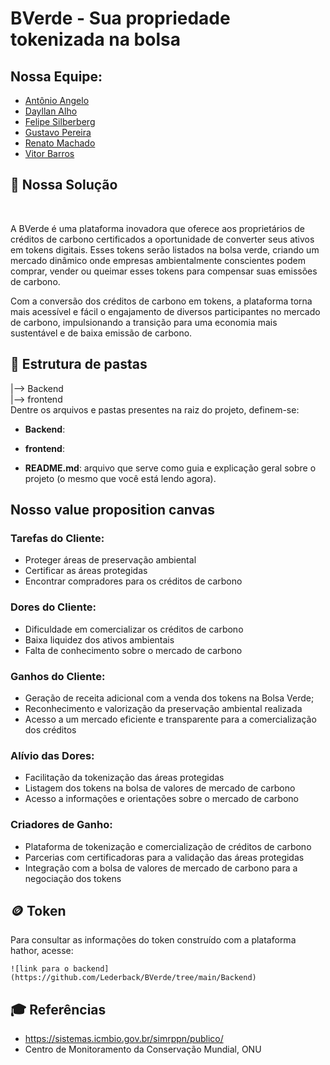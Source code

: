 # BVerde - Sua propriedade tokenizada na bolsa

## Nossa Equipe:

- <a href="https://www.linkedin.com/in/antonio-angelo-teixeira-a70b781a7/">Antônio Angelo</a>
- <a href="https://www.linkedin.com/in/dayllan-alho/"> Dayllan Alho</a>
- <a href="https://www.linkedin.com/in/felipesilberberg/">Felipe Silberberg</a>
- <a href="https://www.linkedin.com/in/gustavo-pereira1/">Gustavo Pereira</a>
- <a href="https://www.linkedin.com/in/renatosilvamachado/">Renato Machado</a>
- <a href="https://www.linkedin.com/in/vitoraugustobarros/">Vitor Barros</a> 


## 📝 Nossa Solução
<br>

A BVerde é uma plataforma inovadora que oferece aos proprietários de créditos de carbono certificados a oportunidade de converter seus ativos em tokens digitais. Esses tokens serão listados na bolsa verde, criando um mercado dinâmico onde empresas ambientalmente conscientes podem comprar, vender ou queimar esses tokens para compensar suas emissões de carbono.<br>

Com a conversão dos créditos de carbono em tokens, a plataforma torna mais acessível e fácil o engajamento de diversos participantes no mercado de carbono, impulsionando a transição para uma economia mais sustentável e de baixa emissão de carbono.
## 📁 Estrutura de pastas

|--> Backend<br>
|--> frontend<br>
Dentre os arquivos e pastas presentes na raiz do projeto, definem-se:

- <b>Backend</b>: 

- <b>frontend</b>: 

- <b>README.md</b>: arquivo que serve como guia e explicação geral sobre o projeto (o mesmo que você está lendo agora).

## <b>Nosso value proposition canvas</b>

### <b>Tarefas do Cliente:</b>
- Proteger áreas de preservação ambiental
- Certificar as áreas protegidas
- Encontrar compradores para os créditos de carbono

### <b>Dores do Cliente:</b>
- Dificuldade em comercializar os créditos de carbono
- Baixa liquidez dos ativos ambientais 
- Falta de conhecimento sobre o mercado de carbono

### <b>Ganhos do Cliente: </b>
- Geração de receita adicional com a venda dos tokens na Bolsa Verde;
- Reconhecimento e valorização da preservação ambiental realizada
- Acesso a um mercado eficiente e transparente para a comercialização dos créditos

### <b>Alívio das Dores:</b>
- Facilitação da tokenização das áreas protegidas
- Listagem dos tokens na bolsa de valores de mercado de carbono
- Acesso a informações e orientações sobre o mercado de carbono

### <b>Criadores de Ganho:</b>
- Plataforma de tokenização e comercialização de créditos de carbono
- Parcerias com certificadoras para a validação das áreas protegidas
- Integração com a bolsa de valores de mercado de carbono para a negociação dos tokens
## 🪙 Token

Para consultar as informações do token construído com a plataforma hathor, acesse:
```
![link para o backend](https://github.com/Lederback/BVerde/tree/main/Backend)
```
## 🎓 Referências
- https://sistemas.icmbio.gov.br/simrppn/publico/
- Centro de Monitoramento da Conservação Mundial, ONU
